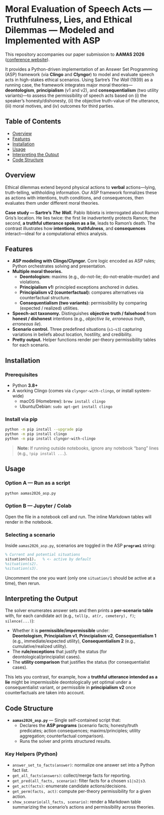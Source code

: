# Moral Evaluation of Speech Acts — Truthfulness, Lies, and Ethical Dilemmas — Modeled and Implemented with ASP

This repository accompanies our paper submission to **AAMAS 2026** ([conference website](https://cyprusconferences.org/aamas2026/)).

It provides a Python-driven implementation of an Answer Set Programming (ASP) framework (via **Clingo** and **Clyngor**) to model and evaluate speech acts in high-stakes ethical scenarios. Using Sartre’s *The Wall* (1939) as a running case, the framework integrates major moral theories—**deontologism**, **principialism** (v1 and v2), and **consequentialism** (two utility variants)—to assess the permissibility of speech acts based on (i) the speaker’s honesty/dishonesty, (ii) the objective truth-value of the utterance, (iii) moral motives, and (iv) outcomes for third parties.

## Table of Contents
- [Overview](#overview)
- [Features](#features)
- [Installation](#installation)
- [Usage](#usage)
- [Interpreting the Output](#interpreting-the-output)
- [Code Structure](#code-structure)

## Overview

Ethical dilemmas extend beyond physical actions to **verbal** actions—lying, truth-telling, withholding information. Our ASP framework formalizes these as actions with intentions, truth conditions, and consequences, then evaluates them under different moral theories.

**Case study — Sartre’s *The Wall*.** Pablo Ibbieta is interrogated about Ramon Gris’s location. He lies twice: the first lie inadvertently protects Ramon; the second, **a truthful utterance spoken as a lie**, leads to Ramon’s death. The contrast illustrates how **intentions**, **truthfulness**, and **consequences** interact—ideal for a computational ethics analysis.

## Features

- **ASP modeling with Clingo/Clyngor.** Core logic encoded as ASP rules; Python orchestrates solving and presentation.  
- **Multiple moral theories.**
  - **Deontologism:** maxims (e.g., do-not-lie; do-not-enable-murder) and violations.
  - **Principialism v1:** principled exceptions anchored in duties.
  - **Principialism v2 (counterfactual):** compares alternatives via counterfactual structure.
  - **Consequentialism (two variants):** permissibility by comparing (expected / realized) utilities.
- **Speech-act taxonomy.** Distinguishes **objective truth / falsehood** from **honest / dishonest** intentions (e.g., *objective lie*, *erroneous truth*, *erroneous lie*).  
- **Scenario control.** Three predefined situations (`s1–s3`) capturing variations in beliefs about location, hostility, and credibility.  
- **Pretty output.** Helper functions render per-theory permissibility tables for each scenario.

## Installation

### Prerequisites
- Python **3.8+**
- A working Clingo (comes via `clyngor-with-clingo`, or install system-wide)
  - macOS (Homebrew): `brew install clingo`
  - Ubuntu/Debian: `sudo apt-get install clingo`

### Install via pip
```bash
python -m pip install --upgrade pip
python -m pip install clingo
python -m pip install clyngor-with-clingo
```

> **Note:** If running outside notebooks, ignore any notebook “bang” lines (e.g., `!pip install ...`).

## Usage

### Option A — Run as a script
```bash
python aamas2026_asp.py
```

### Option B — Jupyter / Colab
Open the file in a notebook cell and run. The inline Markdown tables will render in the notebook.

### Selecting a scenario
Inside `aamas2026_asp.py`, scenarios are toggled in the ASP **`program1`** string:
```prolog
% Current and potential situations
situation(s1).   % <- active by default
%situation(s2).
%situation(s3).
```
Uncomment the one you want (only one `situation/1` should be active at a time), then rerun.

## Interpreting the Output

The solver enumerates answer sets and then prints a **per-scenario table** with, for each candidate act (e.g., `tell(p, at(r, cemetery), f)`; `silence(...)`):

- Whether it is **permissible/impermissible** under:  
  **Deontologism**, **Principialism v1**, **Principialism v2**, **Consequentialism 1** (e.g., immediate/expected utility), **Consequentialism 2** (e.g., cumulative/realized utility).
- The **rule/exceptions** that justify the status (for deontological/principialist cases).
- The **utility comparison** that justifies the status (for consequentialist cases).

This lets you contrast, for example, how a **truthful utterance intended as a lie** might be impermissible deontologically yet optimal under a consequentialist variant, or permissible in **principialism v2** once counterfactuals are taken into account.

## Code Structure

- **`aamas2026_asp.py`** — Single self-contained script that:
  - Declares the **ASP programs** (scenario facts; honesty/truth predicates; action consequences; maxims/principles; utility aggregation; counterfactual comparison).
  - Runs the solver and prints structured results.

### Key Helpers (Python)
- `answer_set_to_facts(answer)`: normalize one answer set into a Python fact list.  
- `get_all_facts(answers)`: collect/merge facts for reporting.  
- `get_pred(all_facts, scenario)`: filter facts for a chosen `s1|s2|s3`.  
- `get_act(facts)`: enumerate candidate actions/decisions.  
- `get_perm(facts, act)`: compute per-theory permissibility for a given action.  
- `show_scenario(all_facts, scenario)`: render a Markdown table summarizing the scenario’s actions and permissibility across theories.
